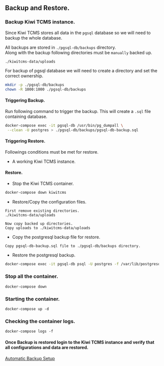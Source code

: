 ## Backup and Restore.

### Backup Kiwi TCMS instance.
Since Kiwi TCMS stores all data in the `pgsql` database so we will need to backup the whole database.

All backups are stored in `./pgsql-db/backups` directory.  
Along with the backup following directories must be `manually` backed up.  
```
./kiwitcms-data/uploads
```

For backup of pgsql database we will need to create a directory and set the correct ownership.
```bash
mkdir -p ./pgsql-db/backups
chown -R 1000:1000 ./pgsql-db/backups
```

#### Triggering Backup.
Run following command to trigger the backup.
This will create a `.sql` file containing database.
```bash
docker-compose exec -it pgsql-db /usr/bin/pg_dumpall \
 --clean -U postgres > ./pgsql-db/backups/pgsql-db-backup.sql
```

#### Triggering Restore.
Followings conditions must be met for restore.
- A working Kiwi TCMS instance.

#### Restore.
- Stop the Kiwi TCMS container.
```bash
docker-compose down kiwitcms
```

- Restore/Copy the configuration files.
```
First remove existing directories.
./kiwitcms-data/uploads

Now copy backed up directories.
Copy uploads to ./kiwitcms-data/uploads
```

- Copy the postgresql backup file for restore.
```
Copy pgsql-db-backup.sql file to ./pgsql-db/backups directory.
```

- Restore the postgresql backup.
```bash
docker-compose exec -it pgsql-db psql -U postgres -f /var/lib/postgresql/backups/pgsql-db-backup.sql
```

### Stop all the container.
```
docker-compose down
```

### Starting the container.
```
docker-compose up -d
```

### Checking the container logs.
```
docker-compose logs -f
```

#### Once Backup is restored login to the Kiwi TCMS instance and verify that all configurations and data are restored.

[Automatic Backup Setup](./automatic-backup/README.md)
